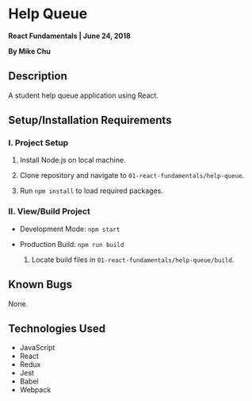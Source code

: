 # Help Queue

**React Fundamentals | June 24, 2018**

**By Mike Chu**

## Description

A student help queue application using React.

## Setup/Installation Requirements

### I. Project Setup

1. Install Node.js on local machine.

2. Clone repository and navigate to `01-react-fundamentals/help-queue`.

3. Run `npm install` to load required packages.

### II. View/Build Project

- Development Mode: `npm start`

- Production Build: `npm run build`

  1. Locate build files in `01-react-fundamentals/help-queue/build`.

## Known Bugs

None.

## Technologies Used

- JavaScript
- React
- Redux
- Jest
- Babel
- Webpack
